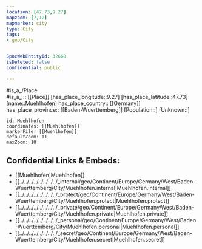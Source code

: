 ```yaml
---
location: [47.73,9.27] 
mapzoom: [7,12] 
mapmarker: city 
type: City
tags:
- geo/City


SpocWebEntityId: 32660
isDeleted: false
confidential: public

---
```

#is_a_/Place  
#is_a_ :: [[Place]] 
[has_place_longitude::9.27] 
[has_place_latitude::47.73] 
[name::Muehlhofen] 
has_place_country:: [[Germany]]  
has_place_province:: [[Baden-Wuerttemberg]] 
[Population::] 
[Unknown::] 


```leaflet
id: Muehlhofen
coordinates: [[Muehlhofen]] 
markerFile: [[Muehlhofen]] 
defaultZoom: 11 
maxZoom: 18
```


## Confidential Links & Embeds: 
- [[Muehlhofen|Muehlhofen]]  
- [[../../../../../../../../_internal/geo/Continent/Europe/Germany/West/Baden-Wuerttemberg/City/Muehlhofen.internal|Muehlhofen.internal]] 
- [[../../../../../../../../_protect/geo/Continent/Europe/Germany/West/Baden-Wuerttemberg/City/Muehlhofen.protect|Muehlhofen.protect]] 
- [[../../../../../../../../_private/geo/Continent/Europe/Germany/West/Baden-Wuerttemberg/City/Muehlhofen.private|Muehlhofen.private]] 
- [[../../../../../../../../_personal/geo/Continent/Europe/Germany/West/Baden-Wuerttemberg/City/Muehlhofen.personal|Muehlhofen.personal]] 
- [[../../../../../../../../_secret/geo/Continent/Europe/Germany/West/Baden-Wuerttemberg/City/Muehlhofen.secret|Muehlhofen.secret]] 
